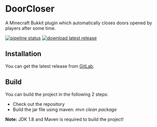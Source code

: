 # DoorCloser

A Minecraft Bukkit plugin which automatically closes doors opened by players after some time.

[![pipeline status](https://gitlab.com/Programie/DoorCloser/badges/master/pipeline.svg)](https://gitlab.com/Programie/DoorCloser/commits/master)
[![download latest release](https://img.shields.io/badge/download-latest-blue.svg)](https://gitlab.com/Programie/DoorCloser/-/jobs/artifacts/master/raw/target/DoorCloser.jar?job=release)

## Installation

You can get the latest release from [GitLab](https://gitlab.com/Programie/DoorCloser/pipelines?scope=tags).

## Build

You can build the project in the following 2 steps:

 * Check out the repository
 * Build the jar file using maven: *mvn clean package*

**Note:** JDK 1.8 and Maven is required to build the project!